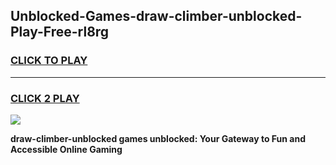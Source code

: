 
## Unblocked-Games-draw-climber-unblocked-Play-Free-rl8rg
<h3>
<a href="https://premium76.site?title=draw-climber-unblocked&ref=10A">CLICK TO PLAY</a></h3>
<hr>

<h3>
<a href="https://premium76.site?title=draw-climber-unblocked&ref=10A">CLICK 2 PLAY</a>
  
</h3>

<a href="https://premium76.site?title=draw-climber-unblocked&ref=10A"><img src="https://clearcache.store/games.png"></a>


**draw-climber-unblocked games unblocked: Your Gateway to Fun and Accessible Online Gaming**
